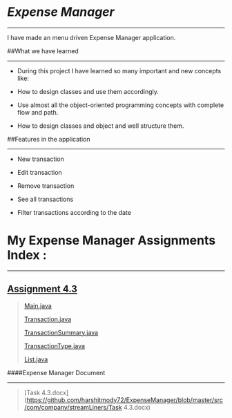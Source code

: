 # _Expense Manager_
***


I have made an menu driven Expense Manager application.


##What we have learned
***

* During this project I have learned so many important and new concepts like:

* How to design classes and use them accordingly.

* Use almost all the object-oriented programming concepts with complete flow and path.

* How to design classes and object and well structure them.
  
##Features in the application
***

* New transaction

* Edit transaction

* Remove transaction

* See all transactions

* Filter transactions according to the date

# My Expense Manager Assignments Index :
***

## [Assignment 4.3](https://github.com/harshitmody72/ExpenseManager/tree/master/src/com/company/streamLiners)

> [Main.java](https://github.com/harshitmody72/ExpenseManager/blob/master/src/com/company/streamLiners/Main.java)
>
> [Transaction.java](https://github.com/harshitmody72/ExpenseManager/blob/master/src/com/company/streamLiners/Models/Transaction.java)
>
> [TransactionSummary.java](https://github.com/harshitmody72/ExpenseManager/blob/master/src/com/company/streamLiners/Models/TransactionSummary.java)
>
> [TransactionType.java](https://github.com/harshitmody72/ExpenseManager/blob/master/src/com/company/streamLiners/Models/TransactionType.java)
> 
> [List.java](https://github.com/harshitmody72/ExpenseManager/blob/master/src/com/company/streamLiners/Models/List.java)


####Expense Manager Document
***
>[Task 4.3.docx](https://github.com/harshitmody72/ExpenseManager/blob/master/src/com/company/streamLiners/Task 4.3.docx)
